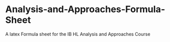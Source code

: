 # Analysis-and-Approaches-Formula-Sheet
A latex Formula sheet for the IB HL Analysis and Approaches Course
